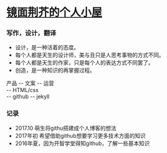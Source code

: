 # [镜面荆芥的个人小屋](https://shuiyibuyi.github.io/) 
          
### 写作，设计，翻译            
- 设计，是一种活着的态度。           
- 每个人都是天生的设计师，美与丑只是人思考事物的方式不同。        
- 每个人都是天生的作家，只是每个人的表达方式不同罢了。
- 创造，是一种知识的再掌握过程。

产品 -- 文案 -- 运营             
     -- HTML/css                
     -- github -- jekyll                  	                 
                 
### 记录 	
- 2017.10  萌生将githu搭建成个人博客的想法        
- 2017年初  希望借助github想要学习更多技术方面的知识                       
- 2016年夏，因为开智学堂得知github，了解一些基本知识    



